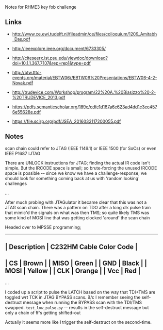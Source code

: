 Notes for RHME3 key fob challenge

## Links

* http://www.ce.ewi.tudelft.nl/fileadmin/ce/files/colloquium/1209_Amitabh_Das.pdf

* http://ieeexplore.ieee.org/document/6733305/

* http://citeseerx.ist.psu.edu/viewdoc/download?doi=10.1.1.367.7107&rep=rep1&type=pdf

* http://btw.tttc-events.org/material/EBTW06//EBTW06%20Presentations/EBTW06-4-2-Novak.pdf

* http://trudevice.com/Workshop/program/22%20A.%20Biasizzo%20-2-%20TRUDEVICE_2013.pdf

* https://pdfs.semanticscholar.org/189e/cdfe1d187a6e623ad4dd1c3ec4576e55628e.pdf

* https://file.scirp.org/pdf/JSEA_2016033117200055.pdf



## Notes

scan chain could refer to JTAG (IEEE 1149.1) or IEEE 1500 (for SoCs) or even  IEEE P1687 IJTAG

There are UNLOCK instructions for JTAG; finding the actual IR code isn't simple. But the IRCODE space is small; so brute-forcing the unused IRCODE space is possible -- since we know we have a challenge-response; we should look for something coming back at us with 'random looking' challenges

...

After much probing with JTAGulator it became clear that this was not a JTAG scan chain. There was a pattern on TDO after a long clk pulse train that mimic'd the signals on what was then TMS; so quite likely TMS was some kind of MOSI line that was getting clocked 'around' the scan chain

Headed over to MPSSE programming;

-----------------------------------------
| Description | C232HM Cable Color Code |
-----------------------------------------
| CS          | Brown                   |
| MISO        | Green                   |
| GND         | Black                   |
| MOSI        | Yellow                  |
| CLK         | Orange                  |
| Vcc         | Red                     |
-----------------------------------------

...

I coded up a script to pulse the LATCH based on the way that TDI+TMS are toggled wrt TCK in JTAG BYPASS scans. B/c I remember seeing the self-destruct message when running the BYPASS scan with the TDI/TMS swapped. `test_low_pulse.py` -- results in the self-destruct message but only a chain of ff's getting shifted-out

Actually it seems more like I trigger the self-destruct on the second-time.
